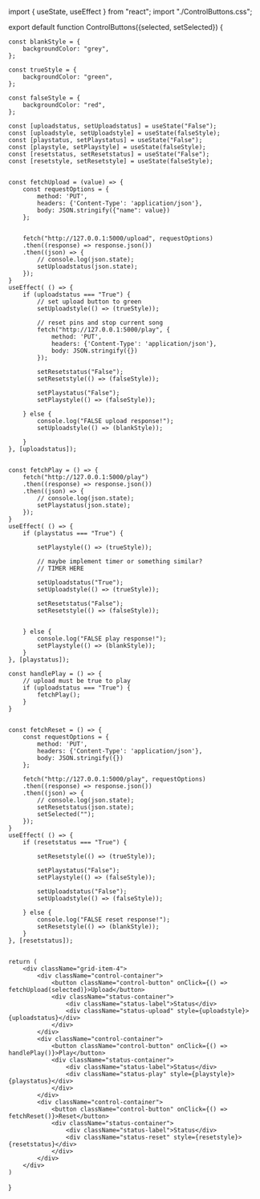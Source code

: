 import { useState, useEffect } from "react";
import "./ControlButtons.css";

export default function ControlButtons({selected, setSelected}) {

    const blankStyle = {
        backgroundColor: "grey",
    };

    const trueStyle = {
        backgroundColor: "green",
    };

    const falseStyle = {
        backgroundColor: "red",
    };

    const [uploadstatus, setUploadstatus] = useState("False");
    const [uploadstyle, setUploadstyle] = useState(falseStyle);
    const [playstatus, setPlaystatus] = useState("False");
    const [playstyle, setPlaystyle] = useState(falseStyle);
    const [resetstatus, setResetstatus] = useState("False");
    const [resetstyle, setResetstyle] = useState(falseStyle);


    const fetchUpload = (value) => {
        const requestOptions = {
            method: 'PUT',
            headers: {'Content-Type': 'application/json'},
            body: JSON.stringify({"name": value})
        }; 
    
    
        fetch("http://127.0.0.1:5000/upload", requestOptions)
        .then((response) => response.json())
        .then((json) => {
            // console.log(json.state);
            setUploadstatus(json.state);
        });
    }
    useEffect( () => {
        if (uploadstatus === "True") {
            // set upload button to green
            setUploadstyle(() => (trueStyle));
    
            // reset pins and stop current song
            fetch("http://127.0.0.1:5000/play", {
                method: 'PUT',
                headers: {'Content-Type': 'application/json'},
                body: JSON.stringify({})
            });
    
            setResetstatus("False");
            setResetstyle(() => (falseStyle));
    
            setPlaystatus("False");
            setPlaystyle(() => (falseStyle));

        } else {
            console.log("FALSE upload response!");
            setUploadstyle(() => (blankStyle));

        }
    }, [uploadstatus]);

    
    const fetchPlay = () => {
        fetch("http://127.0.0.1:5000/play")
        .then((response) => response.json())
        .then((json) => {
            // console.log(json.state);
            setPlaystatus(json.state);
        });
    }
    useEffect( () => {
        if (playstatus === "True") {

            setPlaystyle(() => (trueStyle));
    
            // maybe implement timer or something similar?
            // TIMER HERE

            setUploadstatus("True");
            setUploadstyle(() => (trueStyle));
   
            setResetstatus("False");
            setResetstyle(() => (falseStyle));
    

        } else {
            console.log("FALSE play response!");
            setPlaystyle(() => (blankStyle));
        }
    }, [playstatus]);
    
    const handlePlay = () => {
        // upload must be true to play
        if (uploadstatus === "True") {
            fetchPlay();
        }
    }


    const fetchReset = () => {
        const requestOptions = {
            method: 'PUT',
            headers: {'Content-Type': 'application/json'},
            body: JSON.stringify({})
        }; 

        fetch("http://127.0.0.1:5000/play", requestOptions)
        .then((response) => response.json())
        .then((json) => {
            // console.log(json.state);
            setResetstatus(json.state);
            setSelected("");
        });
    }
    useEffect( () => {
        if (resetstatus === "True") {

            setResetstyle(() => (trueStyle));
    
            setPlaystatus("False");
            setPlaystyle(() => (falseStyle));
    
            setUploadstatus("False");
            setUploadstyle(() => (falseStyle));
            
        } else {
            console.log("FALSE reset response!");
            setResetstyle(() => (blankStyle));  
        }
    }, [resetstatus]);
    

    return (
        <div className="grid-item-4">
            <div className="control-container">
                <button className="control-button" onClick={() => fetchUpload(selected)}>Upload</button>
                <div className="status-container">
                    <div className="status-label">Status</div>
                    <div className="status-upload" style={uploadstyle}>{uploadstatus}</div>
                </div>
            </div>
            <div className="control-container">
                <button className="control-button" onClick={() => handlePlay()}>Play</button>
                <div className="status-container">
                    <div className="status-label">Status</div>
                    <div className="status-play" style={playstyle}>{playstatus}</div>
                </div>
            </div>
            <div className="control-container">
                <button className="control-button" onClick={() => fetchReset()}>Reset</button>
                <div className="status-container">
                    <div className="status-label">Status</div>
                    <div className="status-reset" style={resetstyle}>{resetstatus}</div>
                </div>
            </div>
        </div>
    )
}
